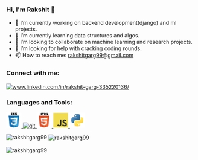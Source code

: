 ### Hi, I'm Rakshit  👋


- 🔭 I’m currently working on backend development(django) and ml projects.
- 🌱 I’m currently learning data structures and algos.
- 👯 I’m looking to collaborate on machine learning and research projects.
- 🤔 I’m looking for help with cracking coding rounds.
- 📫 How to reach me: rakshitgarg99@gmail.com

<h3 align="left">Connect with me:</h3>
<p align="left">
<a href="https://www.linkedin.com/in/rakshit-garg-335220136/" target="blank"><img align="center" src="https://raw.githubusercontent.com/rahuldkjain/github-profile-readme-generator/master/src/images/icons/Social/linked-in-alt.svg" alt="www.linkedin.com/in/rakshit-garg-335220136/" height="30" width="40" /></a>
</p>

<h3 align="left">Languages and Tools:</h3>
<p align="left"> <a href="https://www.w3schools.com/css/" target="_blank"> <img src="https://raw.githubusercontent.com/devicons/devicon/master/icons/css3/css3-original-wordmark.svg" alt="css3" width="40" height="40"/> </a> <a href="https://git-scm.com/" target="_blank"> <img src="https://www.vectorlogo.zone/logos/git-scm/git-scm-icon.svg" alt="git" width="40" height="40"/> </a> <a href="https://www.w3.org/html/" target="_blank"> <img src="https://raw.githubusercontent.com/devicons/devicon/master/icons/html5/html5-original-wordmark.svg" alt="html5" width="40" height="40"/> </a> <a href="https://developer.mozilla.org/en-US/docs/Web/JavaScript" target="_blank"> <img src="https://raw.githubusercontent.com/devicons/devicon/master/icons/javascript/javascript-original.svg" alt="javascript" width="40" height="40"/> </a> <a href="https://www.python.org" target="_blank"> <img src="https://raw.githubusercontent.com/devicons/devicon/master/icons/python/python-original.svg" alt="python" width="40" height="40"/> </a> </p>

<p><img align="left" src="https://github-readme-stats.vercel.app/api/top-langs?username=rakshitgarg99&show_icons=true&locale=en&layout=compact" alt="rakshitgarg99" /></p>

<p>&nbsp;<img align="center" src="https://github-readme-stats.vercel.app/api?username=rakshitgarg99&show_icons=true&locale=en" alt="rakshitgarg99" /></p>

<p><img align="center" src="https://github-readme-streak-stats.herokuapp.com/?user=rakshitgarg99&" alt="rakshitgarg99" /></p>
